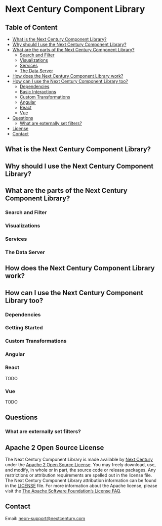 # Next Century Component Library

## Table of Content

* [What is the Next Century Component Library?](#what-is-the-next-century-component-library)
* [Why should I use the Next Century Component Library?](#why-should-i-use-the-next-century-component-library)
* [What are the parts of the Next Century Component Library?](#what-are-the-parts-of-the-next-century-component-library)
  * [Search and Filter](#search-and-filter)
  * [Visualizations](#visualizations)
  * [Services](#services)
  * [The Data Server](#the-data-server)
* [How does the Next Century Component Library work?](#how-does-the-next-century-component-library-work)
* [How can I use the Next Century Component Library too?](#how-can-i-use-the-next-century-component-library-too)
  * [Dependencies](#dependencies)
  * [Basic Interactions](#basic-interactions)
  * [Custom Transformations](#custom-transformations)
  * [Angular](#angular)
  * [React](#react)
  * [Vue](#vue)
* [Questions](#questions)
  * [What are externally set filters?](#what-are-externally-set-filters)
* [License](#apache-2-open-source-license)
* [Contact](#contact)

## What is the Next Century Component Library?

## Why should I use the Next Century Component Library?

## What are the parts of the Next Century Component Library?

### Search and Filter

### Visualizations

### Services

### The Data Server

## How does the Next Century Component Library work?

## How can I use the Next Century Component Library too?

### Dependencies

### Getting Started

### Custom Transformations

### Angular

### React

TODO

### Vue

TODO

## Questions

### What are externally set filters?

## Apache 2 Open Source License

The Next Century Component Library is made available by [Next Century](http://www.nextcentury.com) under the [Apache 2 Open Source License](http://www.apache.org/licenses/LICENSE-2.0.txt). You may freely download, use, and modify, in whole or in part, the source code or release packages. Any restrictions or attribution requirements are spelled out in the license file. The Next Century Component Library attribution information can be found in the [LICENSE](./LICENSE) file. For more information about the Apache license, please visit the [The Apache Software Foundation’s License FAQ](http://www.apache.org/foundation/license-faq.html).

## Contact

Email: [neon-support@nextcentury.com](mailto:neon-support@nextcentury.com)
